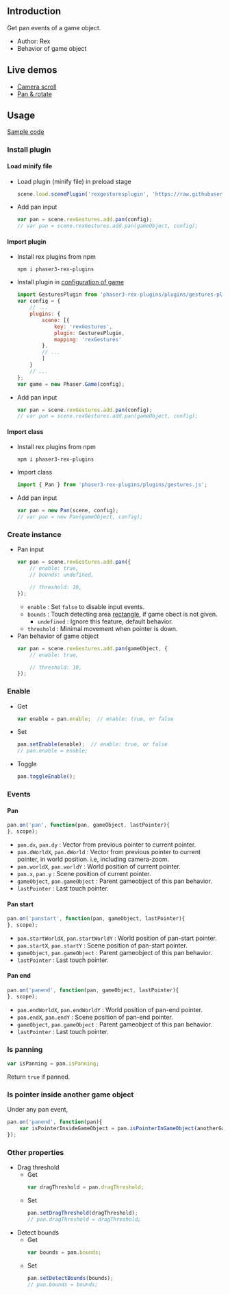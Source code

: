 ## Introduction

Get pan events of a game object.

- Author: Rex
- Behavior of game object

## Live demos

- [Camera scroll](https://codepen.io/rexrainbow/pen/xxNGERo)
- [Pan & rotate](https://codepen.io/rexrainbow/pen/PvNEPy)

## Usage

[Sample code](https://github.com/rexrainbow/phaser3-rex-notes/tree/master/examples/gesture-pan)

### Install plugin

#### Load minify file

- Load plugin (minify file) in preload stage
    ```javascript
    scene.load.scenePlugin('rexgesturesplugin', 'https://raw.githubusercontent.com/rexrainbow/phaser3-rex-notes/master/dist/rexgesturesplugin.min.js', 'rexGestures', 'rexGestures');
    ```
- Add pan input
    ```javascript
    var pan = scene.rexGestures.add.pan(config);
    // var pan = scene.rexGestures.add.pan(gameObject, config);
    ```

#### Import plugin

- Install rex plugins from npm
    ```
    npm i phaser3-rex-plugins
    ```
- Install plugin in [configuration of game](game.md#configuration)
    ```javascript
    import GesturesPlugin from 'phaser3-rex-plugins/plugins/gestures-plugin.js';
    var config = {
        // ...
        plugins: {
            scene: [{
                key: 'rexGestures',
                plugin: GesturesPlugin,
                mapping: 'rexGestures'
            },
            // ...
            ]
        }
        // ...
    };
    var game = new Phaser.Game(config);
    ```
- Add pan input
    ```javascript
    var pan = scene.rexGestures.add.pan(config);
    // var pan = scene.rexGestures.add.pan(gameObject, config);
    ```

#### Import class

- Install rex plugins from npm
    ```
    npm i phaser3-rex-plugins
    ```
- Import class
    ```javascript
    import { Pan } from 'phaser3-rex-plugins/plugins/gestures.js';
    ```
- Add pan input
    ```javascript
    var pan = new Pan(scene, config);
    // var pan = new Pan(gameObject, config);
    ```

### Create instance

- Pan input
    ```javascript
    var pan = scene.rexGestures.add.pan({
        // enable: true,
        // bounds: undefined,
    
        // threshold: 10,
    });
    ```
    - `enable` : Set `false` to disable input events.
    - `bounds` : Touch detecting area [rectangle](geom-rectangle.md), if game obect is not given.
        - `undefined` : Ignore this feature, default behavior.
    - `threshold` : Minimal movement when pointer is down.
- Pan behavior of game object
    ```javascript
    var pan = scene.rexGestures.add.pan(gameObject, {
        // enable: true,
    
        // threshold: 10,
    });
    ```

### Enable

- Get
    ```javascript
    var enable = pan.enable;  // enable: true, or false
    ```
- Set
    ```javascript
    pan.setEnable(enable);  // enable: true, or false
    // pan.enable = enable;
    ```
- Toggle
    ```javascript
    pan.toggleEnable();
    ```

### Events

#### Pan

```javascript
pan.on('pan', function(pan, gameObject, lastPointer){
}, scope);
```

- `pan.dx`, `pan.dy` : Vector from previous pointer to current pointer.
- `pan.dWorldX`, `pan.dWorld` : Vector from previous pointer to current pointer, in world position. i.e,  including camera-zoom.
- `pan.worldX`, `pan.worldY` : World position of current pointer.
- `pan.x`, `pan.y` : Scene position of current pointer.
- `gameObject`, `pan.gameObject` : Parent gameobject of this pan behavior.
- `lastPointer` : Last touch pointer.

#### Pan start

```javascript
pan.on('panstart', function(pan, gameObject, lastPointer){
}, scope);
```

- `pan.startWorldX`, `pan.startWorldY` : World position of pan-start pointer.
- `pan.startX`, `pan.startY` : Scene position of pan-start pointer.
- `gameObject`, `pan.gameObject` : Parent gameobject of this pan behavior.
- `lastPointer` : Last touch pointer.

#### Pan end

```javascript
pan.on('panend', function(pan, gameObject, lastPointer){
}, scope);
```

- `pan.endWorldX`, `pan.endWorldY` : World position of pan-end pointer.
- `pan.endX`, `pan.endY` : Scene position of pan-end pointer.
- `gameObject`, `pan.gameObject` : Parent gameobject of this pan behavior.
- `lastPointer` : Last touch pointer.

### Is panning

```javascript
var isPanning = pan.isPanning;
```

Return `true` if panned.

### Is pointer inside another game object

Under any pan event,

```javascript
pan.on('panend', function(pan){
    var isPointerInsideGameObject = pan.isPointerInGameObject(anotherGameObject);
});
```

### Other properties

- Drag threshold
    - Get
        ```javascript
        var dragThreshold = pan.dragThreshold;
        ```
    - Set
        ```javascript
        pan.setDragThreshold(dragThreshold);
        // pan.dragThreshold = dragThreshold;
        ```
- Detect bounds
    - Get
        ```javascript
        var bounds = pan.bounds;
        ```
    - Set
        ```javascript
        pan.setDetectBounds(bounds);
        // pan.bounds = bounds;
        ```